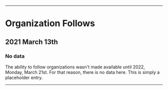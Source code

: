 
***

# Organization Follows

## 2021 March 13th

### No data

The ability to follow organizations wasn't made available until 2022, Monday, March 21st. For that reason, there is no data here. This is simply a placeholder entry.

***
